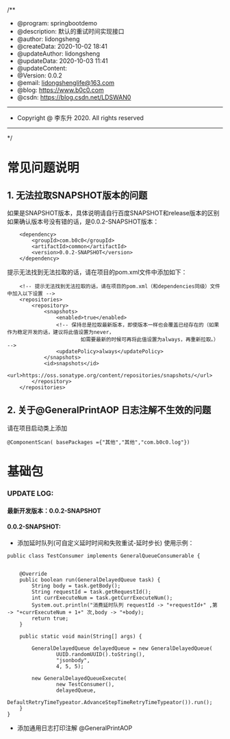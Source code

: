

/**
 * @program: springbootdemo
 * @description: 默认的重试时间实现接口
 * @author: lidongsheng
 * @createData: 2020-10-02 18:41
 * @updateAuthor: lidongsheng
 * @updateData: 2020-10-03 11:41
 * @updateContent:
 * @Version: 0.0.2
 * @email: lidongshenglife@163.com
 * @blog: https://www.b0c0.com
 * @csdn: https://blog.csdn.net/LDSWAN0
 * ************************************************
 * Copyright @ 李东升 2020. All rights reserved
 * ************************************************
 */

# 常见问题说明

## 1. 无法拉取SNAPSHOT版本的问题
如果是SNAPSHOT版本，具体说明请自行百度SNAPSHOT和release版本的区别
如果确认版本号没有错的话，是0.0.2-SNAPSHOT版本：
```
    <dependency>
        <groupId>com.b0c0</groupId>
        <artifactId>common</artifactId>
        <version>0.0.2-SNAPSHOT</version>
    </dependency>
```
提示无法找到无法拉取的话，请在项目的pom.xml文件中添加如下：
```
    <!-- 提示无法找到无法拉取的话，请在项目的pom.xml（和dependencies同级）文件中加入以下设置 -->
    <repositories>
        <repository>
            <snapshots>
                <enabled>true</enabled>
                <!-- 保持总是拉取最新版本，即使版本一样也会覆盖已经存在的（如果作为稳定开发的话，建议将此值设置为never，
                        如需要最新的时候可再将此值设置为always，再重新拉取。） -->
                <updatePolicy>always</updatePolicy>
            </snapshots>
            <id>snapshots</id>
            <url>https://oss.sonatype.org/content/repositories/snapshots/</url>
        </repository>
    </repositories>
```
## 2. 关于@GeneralPrintAOP 日志注解不生效的问题

请在项目启动类上添加

```
@ComponentScan( basePackages ={"其他","其他","com.b0c0.log"})
```


 

# 基础包

### UPDATE LOG:

#### 最新开发版本：0.0.2-SNAPSHOT

#### 0.0.2-SNAPSHOT: 
* 添加延时队列(可自定义延时时间和失败重试-延时步长)
    使用示例：
```
public class TestConsumer implements GeneralQueueConsumerable {


    @Override
    public boolean run(GeneralDelayedQueue task) {
        String body = task.getBody();
        String requestId = task.getRequestId();
        int currExecuteNum = task.getCurrExecuteNum();
        System.out.println("消费延时队列 requestId -> "+requestId+" ,第 -> "+currExecuteNum + 1+" 次,body -> "+body);
        return true;
    }

    public static void main(String[] args) {

        GeneralDelayedQueue delayedQueue = new GeneralDelayedQueue(
                UUID.randomUUID().toString(),
                "jsonbody",
                4, 5, 5);

        new GeneralDelayedQueueExecute(
                new TestConsumer(),
                delayedQueue,
                DefaultRetryTimeTypeator.AdvanceStepTimeRetryTimeTypeator()).run();
    }
}
```


* 添加通用日志打印注解 @GeneralPrintAOP

    
